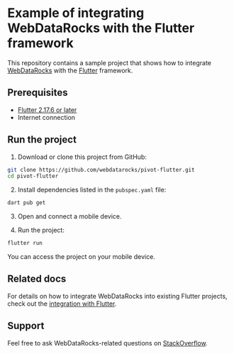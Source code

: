 # Example of integrating WebDataRocks with the Flutter framework

This repository contains a sample project that shows how to integrate [WebDataRocks](https://www.webdatarocks.com/) with the [Flutter](https://flutter.dev/) framework.

## Prerequisites

 - [Flutter 2.17.6 or later](https://docs.flutter.dev/get-started/install)
 - Internet connection

## Run the project

1. Download or clone this project from GitHub:

```bash
git clone https://github.com/webdatarocks/pivot-flutter.git
cd pivot-flutter
```

2. Install dependencies listed in the `pubspec.yaml` file:

```bash
dart pub get
```

3. Open and connect a mobile device.

4. Run the project:

```bash
flutter run
``` 

You can access the project on your mobile device.

## Related docs

For details on how to integrate WebDataRocks into existing Flutter projects, check out the [integration with Flutter](https://www.webdatarocks.com/doc/integration-with-flutter/).

## Support
Feel free to ask WebDataRocks-related questions on [StackOverflow](https://stackoverflow.com/questions/tagged/webdatarocks).
